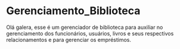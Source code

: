 # Gerenciamento_Biblioteca
Olá galera, esse é um gerenciador de biblioteca para auxiliar no gerenciamento dos funcionários, usuários, livros e seus respectivos relacionamentos e para gerenciar os empréstimos.
